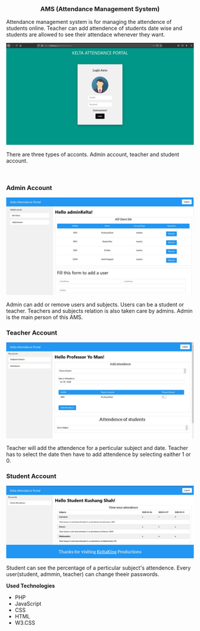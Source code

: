 <h3 align="center">AMS (Attendance Management System)</h3>
<p>
Attendance management system is for managing the attendence of students online. Teacher can add attendence of students date wise and 
students are allowed to see their attendace whenever they want.
</p>
<a href="https://keltaking.co/KeltaAttendance/"><img src="https://github.com/Kelta-King/AMS/blob/master/img/Capture.JPG"></a>
<p>
There are three types of acconts. Admin account, teacher and student account.
</p>
<br>
<h3><b>Admin Account</b></h3>
<img src="https://github.com/Kelta-King/AMS/blob/master/img/Admin.JPG">
<p>
Admin can add or remove users and subjects. Users can be a student or teacher. Teachers and subjects relation is also taken care by admins. Admin is the main person of this AMS.
</p>
<h3><b>Teacher Account</b></h3>
<img src="https://github.com/Kelta-King/AMS/blob/master/img/teacher.JPG">
<p>
Teacher will add the attendence for a perticular subject and date. Teacher has to select the date then have to add attendence by selecting eaither 1 or 0. 
</p>
<h3><b>Student Account</b></h3>
<img src="https://github.com/Kelta-King/AMS/blob/master/img/student.JPG">
<p>
Student can see the percentage of a perticular subject's attendence. Every user(student, admmin, teacher) can change theeir passwords.
</p>
<b>Used Technologies</b>
<ul>
<li color="orange">PHP</li>
<li style="color:">JavaScript</li>
<li style="color:">CSS</li>
<li style="color:">HTML</li>
<li>W3.CSS</li>
</ul>
